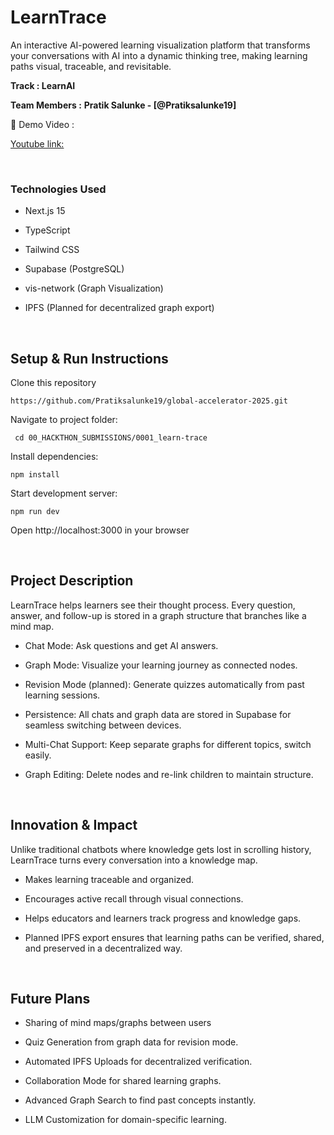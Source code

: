 # LearnTrace
An interactive AI-powered learning visualization platform that transforms your conversations with AI into a dynamic thinking tree, making learning paths visual, traceable, and revisitable.

**Track : LearnAI**

**Team Members :**
**Pratik Salunke - [@Pratiksalunke19]**


🎥 Demo Video : 

[Youtube link: ](https://youtu.be/3nYe7F8SzoM)

<br/>

### Technologies Used
- Next.js 15

- TypeScript

- Tailwind CSS

- Supabase (PostgreSQL)

- vis-network (Graph Visualization)

- IPFS (Planned for decentralized graph export)

  <br/>

## Setup & Run Instructions
Clone this repository 

` https://github.com/Pratiksalunke19/global-accelerator-2025.git `

Navigate to project folder:

` cd 00_HACKTHON_SUBMISSIONS/0001_learn-trace`

Install dependencies:

` npm install `

Start development server:

` npm run dev `

Open http://localhost:3000 in your browser

<br/>

## Project Description
LearnTrace helps learners see their thought process.
Every question, answer, and follow-up is stored in a graph structure that branches like a mind map.

- Chat Mode: Ask questions and get AI answers.

- Graph Mode: Visualize your learning journey as connected nodes.

- Revision Mode (planned): Generate quizzes automatically from past learning sessions.

- Persistence: All chats and graph data are stored in Supabase for seamless switching between devices.

- Multi-Chat Support: Keep separate graphs for different topics, switch easily.

- Graph Editing: Delete nodes and re-link children to maintain structure.

  <br/>

## Innovation & Impact

Unlike traditional chatbots where knowledge gets lost in scrolling history, LearnTrace turns every conversation into a knowledge map.

- Makes learning traceable and organized.

- Encourages active recall through visual connections.

- Helps educators and learners track progress and knowledge gaps.

- Planned IPFS export ensures that learning paths can be verified, shared, and preserved in a decentralized way.

  <br/>

## Future Plans

- Sharing of mind maps/graphs between users

- Quiz Generation from graph data for revision mode.

- Automated IPFS Uploads for decentralized verification.

- Collaboration Mode for shared learning graphs.

- Advanced Graph Search to find past concepts instantly.

- LLM Customization for domain-specific learning.

